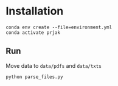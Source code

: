 # Installation

```
conda env create --file=environment.yml
conda activate prjak
```

## Run

Move data to `data/pdfs` and `data/txts`

```
python parse_files.py
```